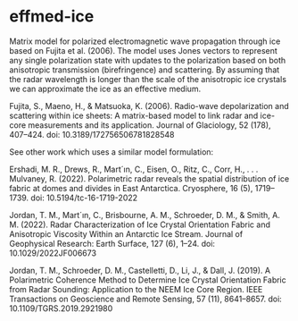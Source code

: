 # effmed-ice

Matrix model for polarized electromagnetic wave propagation through ice based on Fujita et al. (2006). The model uses Jones vectors to represent any single polarization state with updates to the polarization based on both anisotropic transmission (birefringence) and scattering. By assuming that the radar wavelength is longer than the scale of the anisotropic ice crystals we can approximate the ice as an effective medium.

Fujita, S., Maeno, H., & Matsuoka, K. (2006). Radio-wave depolarization and scattering within ice sheets: A matrix-based model to link radar and ice-core measurements and its application. Journal of Glaciology, 52 (178), 407–424. doi: 10.3189/172756506781828548

See other work which uses a similar model formulation:

Ershadi, M. R., Drews, R., Mart´ın, C., Eisen, O., Ritz, C., Corr, H., . . . Mulvaney, R. (2022). Polarimetric radar reveals the spatial distribution of ice fabric at domes and divides in East Antarctica. Cryosphere, 16 (5), 1719–1739. doi: 10.5194/tc-16-1719-2022

Jordan, T. M., Mart´ın, C., Brisbourne, A. M., Schroeder, D. M., & Smith, A. M. (2022). Radar Characterization of Ice Crystal Orientation Fabric and Anisotropic Viscosity Within an Antarctic Ice Stream. Journal of Geophysical Research: Earth Surface, 127 (6), 1–24. doi: 10.1029/2022JF006673

Jordan, T. M., Schroeder, D. M., Castelletti, D., Li, J., & Dall, J. (2019). A Polarimetric Coherence Method to Determine Ice Crystal Orientation Fabric from Radar Sounding: Application to the NEEM Ice Core Region. IEEE Transactions on Geoscience and Remote Sensing, 57 (11), 8641–8657. doi: 10.1109/TGRS.2019.2921980
